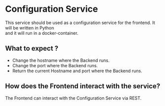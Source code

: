 # Configuration Service
This service should be used as a configuration service for the frontend. It will be written in Python<br>
and it will run in a docker-container.
## What to expect ?
- Change the hostname where the Backend runs.
- Change the port where the Backend runs.
- Return the current Hostname and port where the Backend runs.<br>
## How does the Frontend interact with the service?
The Frontend can interact with the Configuration Service via REST.

